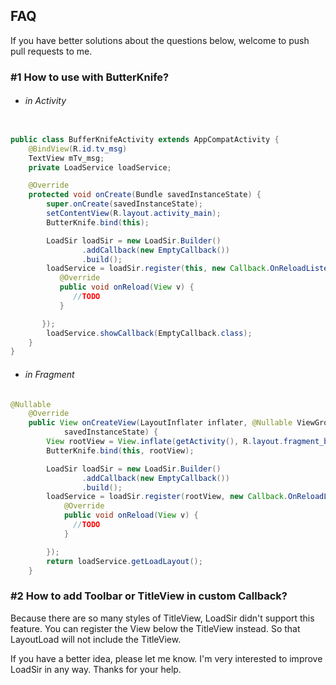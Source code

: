 FAQ
---

If you have better solutions about the questions below, welcome to push pull requests to me.

### #1 How to use with ButterKnife?

* ###### in Activity

```java

public class BufferKnifeActivity extends AppCompatActivity {
    @BindView(R.id.tv_msg)
    TextView mTv_msg;
    private LoadService loadService;

    @Override
    protected void onCreate(Bundle savedInstanceState) {
        super.onCreate(savedInstanceState);
        setContentView(R.layout.activity_main);
        ButterKnife.bind(this);

        LoadSir loadSir = new LoadSir.Builder()
                .addCallback(new EmptyCallback())
                .build();
        loadService = loadSir.register(this, new Callback.OnReloadListener() {
           @Override
           public void onReload(View v) {
              //TODO
           }

       });
        loadService.showCallback(EmptyCallback.class);
    }
}

```

* ###### in Fragment

```java
@Nullable
    @Override
    public View onCreateView(LayoutInflater inflater, @Nullable ViewGroup container, @Nullable Bundle
            savedInstanceState) {
        View rootView = View.inflate(getActivity(), R.layout.fragment_bk, null);
        ButterKnife.bind(this, rootView);

        LoadSir loadSir = new LoadSir.Builder()
                .addCallback(new EmptyCallback())
                .build();
        loadService = loadSir.register(rootView, new Callback.OnReloadListener() {
            @Override
            public void onReload(View v) {
              //TODO
            }

        });
        return loadService.getLoadLayout();
    }
```

### #2 How to add Toolbar or TitleView in custom Callback?
Because there are so many styles of TitleView, LoadSir didn't support this feature. You can register the View below the
TitleView instead. So that LayoutLoad will not include the TitleView.

If you have a better idea, please let me know. I'm very interested to improve LoadSir in any way. Thanks for your help.









